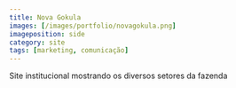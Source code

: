 ```yaml
---
title: Nova Gokula
images: [/images/portfolio/novagokula.png]
imageposition: side
category: site
tags: [marketing, comunicação]
---
```

Site institucional mostrando os diversos setores da fazenda